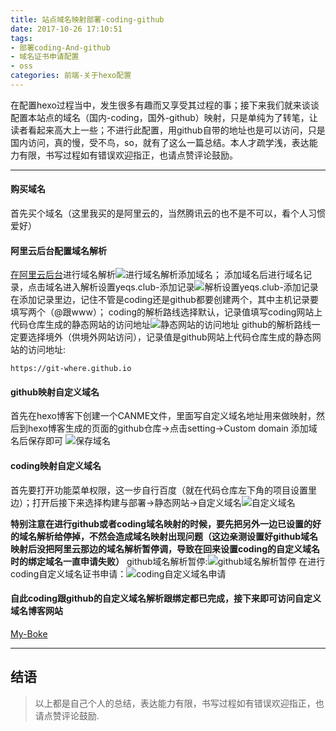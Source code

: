 ```yaml
---
title: 站点域名映射部署-coding-github
date: 2017-10-26 17:10:51
tags:
- 部署coding-And-github
- 域名证书申请配置
- oss
categories: 前端-关于hexo配置
---
```

  在配置hexo过程当中，发生很多有趣而又享受其过程的事；接下来我们就来谈谈配置本站点的域名（国内-coding，国外-github）映射，只是单纯为了转笔，让读者看起来高大上一些；不进行此配置，用github自带的地址也是可以访问，只是国内访问，真的慢，受不鸟，so，就有了这么一篇总结。本人才疏学浅，表达能力有限，书写过程如有错误欢迎指正，也请点赞评论鼓励。

  ---

<!--more-->
  #### 购买域名
  首先买个域名（这里我买的是阿里云的，当然腾讯云的也不是不可以，看个人习惯爱好）

  #### 阿里云后台配置域名解析
  [在阿里云后台](https://dns.console.aliyun.com/?spm=5176.100251.111252.1.38cf4f15xp1NGy#/dns/domainList)进行域名解析![进行域名解析](https://hexo-img-url.oss-cn-beijing.aliyuncs.com/hexo_img/asasas.png)添加域名；
  添加域名后进行域名记录，点击域名进入解析设置yeqs.club-添加记录![解析设置yeqs.club-添加记录](https://hexo-img-url.oss-cn-beijing.aliyuncs.com/hexo_img/1585275206%281%29.jpg)
  在添加记录里边，记住不管是coding还是github都要创建两个，其中主机记录要填写两个（@跟www）；
  coding的解析路线选择默认，记录值填写coding网站上代码仓库生成的静态网站的访问地址![静态网站的访问地址](https://hexo-img-url.oss-cn-beijing.aliyuncs.com/hexo_img/1585275610%281%29.jpg)
  github的解析路线一定要选择境外（供境外网站访问），记录值是github网站上代码仓库生成的静态网站的访问地址:
  ```
  https://git-where.github.io
  ```

  #### github映射自定义域名
  首先在hexo博客下创建一个CANME文件，里面写自定义域名地址用来做映射，然后到hexo博客生成的页面的github仓库->点击setting->Custom domain 添加域名后保存即可
  ![保存域名](https://hexo-img-url.oss-cn-beijing.aliyuncs.com/hexo_img/0201_5.png)

  #### coding映射自定义域名
  首先要打开功能菜单权限，这一步自行百度（就在代码仓库左下角的项目设置里边）；打开后接下来选择构建与部署->静态网站->自定义域名![自定义域名](https://hexo-img-url.oss-cn-beijing.aliyuncs.com/hexo_img/1585276521.jpg)

  **特别注意在进行github或者coding域名映射的时候，要先把另外一边已设置的好的域名解析给停掉，不然会造成域名映射出现问题（这边亲测设置好github域名映射后没把阿里云那边的域名解析暂停调，导致在回来设置coding的自定义域名时的绑定域名一直申请失败）**
  github域名解析暂停:![github域名解析暂停](https://hexo-img-url.oss-cn-beijing.aliyuncs.com/hexo_img/1585276908%281%29.jpg)
  在进行coding自定义域名证书申请：![coding自定义域名申请](https://hexo-img-url.oss-cn-beijing.aliyuncs.com/hexo_img/1585276521.jpg)

  #### 自此coding跟github的自定义域名解析跟绑定都已完成，接下来即可访问自定义域名博客网站
  [My-Boke](https://www.yeqs.club/)

  ---

  ## 结语
  >以上都是自己个人的总结，表达能力有限，书写过程如有错误欢迎指正，也请点赞评论鼓励.

  